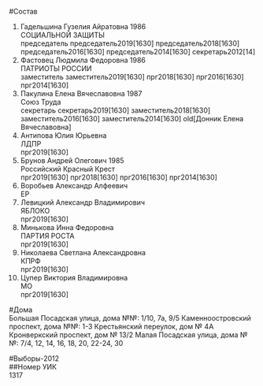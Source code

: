 #Состав  
1. Гадельшина Гузелия Айратовна 1986  
    СОЦИАЛЬНОЙ ЗАЩИТЫ  
    председатель председатель2019[1630] председатель2018[1630] председатель2016[1630] председатель2014[1630] секретарь2012[14]  
2. Фастовец Людмила Федоровна 1986  
    ПАТРИОТЫ РОССИИ  
    заместитель заместитель2019[1630] прг2018[1630] прг2016[1630] прг2014[1630]  
3. Пакулина Елена Вячеславовна 1987  
    Союз Труда  
    секретарь секретарь2019[1630] заместитель2018[1630] заместитель2016[1630] заместитель2014[1630] old[Донник Елена Вячеславовна]  
4. Антипова Юлия Юрьевна  
    ЛДПР  
    прг2019[1630]  
5. Брунов Андрей Олегович 1985  
    Российский Красный Крест  
    прг2019[1630] прг2018[1630] прг2016[1630] прг2014[1630]  
6. Воробьев Александр Алфеевич  
    ЕР  
7. Левицкий Александр Владимирович  
    ЯБЛОКО  
    прг2019[1630]  
8. Минькова Инна Федоровна  
    ПАРТИЯ РОСТА  
    прг2019[1630]  
9. Николаева Светлана Александровна  
    КПРФ  
    прг2019[1630]  
10. Цупер Виктория Владимировна  
    МО  
    прг2019[1630]  
  
#Дома  
Большая Посадская улица, дома №№: 1/10, 7а, 9/5 Каменноостровский проспект, дома №№: 1-3 Крестьянский переулок, дом № 4А Кронверкский проспект, дом № 13/2 Малая Посадская улица, дома №№: 7/4, 12, 14, 16, 18, 20, 22-24, 30  
  
#Выборы-2012  
##Номер УИК  
1317  

